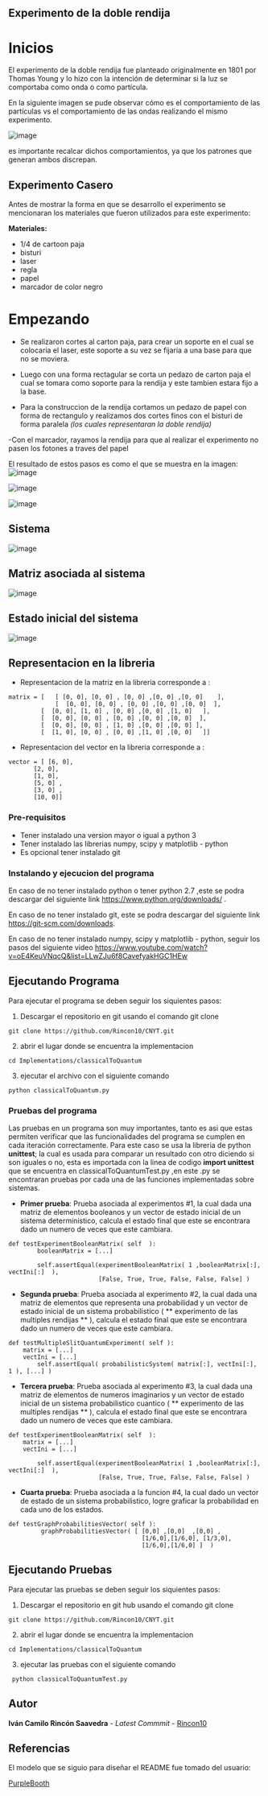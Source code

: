 ﻿## Experimento de la doble rendija

# Inicios
El experimento de la doble rendija fue planteado originalmente en 1801 por Thomas Young y lo hizo con la intención de determinar si la luz se comportaba como onda o como partícula.


En la siguiente imagen se pude observar cómo es el comportamiento de las partículas vs el comportamiento de las ondas realizando el mismo experimento.

![image](https://user-images.githubusercontent.com/53798019/75840496-5ecb9080-5d99-11ea-9e36-2c4ad91a21b4.png)

es importante recalcar dichos comportamientos, ya que los patrones que generan ambos discrepan.


## Experimento Casero

Antes de mostrar la forma en que se desarrollo  el experimento se mencionaran los materiales que fueron utilizados para este experimento:

**Materiales:**
- 1/4 de cartoon paja 
- bisturi
- laser
- regla 
- papel 
- marcador de color negro


# Empezando

- Se realizaron cortes al carton paja, para crear un  soporte en el cual se colocaria el laser, este soporte a su vez se fijaria a una base para que no se moviera.

- Luego con una forma rectagular se corta un pedazo de carton paja el cual se tomara como soporte para la rendija y este tambien estara fijo a la base.

- Para la construccion de la rendija cortamos un pedazo de papel con forma de rectangulo y realizamos dos cortes finos con el bisturi de forma paralela *(los cuales representaran la doble rendija)*

-Con el marcador, rayamos la rendija para que al realizar el experimento no pasen los fotones a traves del papel

El resultado de estos pasos es como el que se muestra en la imagen:
![image](https://user-images.githubusercontent.com/53798019/75842725-23cc5b80-5d9f-11ea-8f11-7dcc23233e54.png)

![image](https://user-images.githubusercontent.com/53798019/75843286-cb965900-5da0-11ea-9faa-a09d28d53d30.png)

![image](https://user-images.githubusercontent.com/53798019/75842736-2fb81d80-5d9f-11ea-88ff-80d75b00ffa1.png)






## Sistema 
![image](https://user-images.githubusercontent.com/53798019/75600835-61b93f00-5a82-11ea-9b08-d9b01abfdc87.png)

## Matriz asociada al sistema
![image](https://user-images.githubusercontent.com/53798019/75600862-cbd1e400-5a82-11ea-9aba-1d3151e20887.png)

## Estado inicial del sistema 
![image](https://user-images.githubusercontent.com/53798019/75600871-e1dfa480-5a82-11ea-974d-5d833c298ba9.png)

## Representacion en la libreria
- Representacion de la matriz en la libreria corresponde a :
```
matrix = [   [ [0, 0], [0, 0] , [0, 0] ,[0, 0] ,[0, 0]    ],
             [  [0, 0], [0, 0] , [0, 0] ,[0, 0] ,[0, 0]  ],
	     [  [0, 0], [1, 0] , [0, 0] ,[0, 0] ,[1, 0]   ],
	     [  [0, 0], [0, 0] , [0, 0] ,[0, 0] ,[0, 0]  ],
	     [  [0, 0], [0, 0] , [1, 0] ,[0, 0] ,[0, 0] ],
	     [  [1, 0], [0, 0] , [0, 0] ,[1, 0] ,[0, 0]   ]]
```

- Representacion del vector en la libreria corresponde a :
```
vector = [ [6, 0],
 	   [2, 0],
	   [1, 0],
	   [5, 0] ,
	   [3, 0] ,
	   [10, 0]]
```

### Pre-requisitos

- Tener instalado una version mayor o igual a python 3
- Tener instalado las librerias numpy, scipy y matplotlib - python
- Es opcional tener instalado git 



### Instalando y ejecucion del programa

En caso de no tener instalado python o tener python 2.7 ,este  se podra descargar del siguiente link 
https://www.python.org/downloads/ .

En caso de no tener instalado git, este  se podra descargar del siguiente link 
https://git-scm.com/downloads.

En caso de no tener instalado numpy, scipy y matplotlib - python, seguir los pasos del siguiente video https://www.youtube.com/watch?v=oE4KeuVNqcQ&list=LLwZJu6f8CavefyakHGC1HEw





## Ejecutando Programa 

Para ejecutar el programa se deben seguir los siquientes pasos:

1) Descargar el repositorio en git usando el comando git clone  
```
git clone https://github.com/Rincon10/CNYT.git
```

2)  abrir el lugar donde se encuentra la implementacion
```
cd Implementations/classicalToQuantum

```
3) ejecutar el archivo con el siguiente comando 

```
python classicalToQuantum.py
```

### Pruebas del programa 

Las pruebas en un programa son muy importantes, tanto es asi que estas permiten verificar que las funcionalidades del programa se cumplen en cada iteración correctamente.
Para este caso se usa la libreria de python  **unittest**; la cual es usada para comparar un resultado con otro diciendo si son iguales o no, esta es  importada con la linea de codigo **import unittest** que se encuentra en classicalToQuantumTest.py ,en este .py se encontraran  pruebas por cada una de las funciones implementadas sobre sistemas.

- **Primer prueba**: Prueba asociada al experimentos #1, la cual dada una matriz de elementos booleanos y un vector de estado inicial de un sistema deterministico, calcula el estado final que este se encontrara dado un numero de veces que este cambiara.

```
def testExperimentBooleanMatrix( self  ):
        booleanMatrix = [...]

        self.assertEqual(experimentBooleanMatrix( 1 ,booleanMatrix[:], vectIni[:]  ),
                         [False, True, True, False, False, False] )
```

- **Segunda prueba**: Prueba asociada al experimento #2, la cual dada una matriz de elementos que representa una probabilidad y un vector de estado inicial de un sistema probabilistico ( ** experimento de las multiples rendijas ** ), calcula el estado final que este se encontrara dado un numero de veces que este cambiara.

```
def testMultipleSlitQuantumExperiment( self ):
	matrix = [...]
	vectIni = [...]
        self.assertEqual( probabilisticSystem( matrix[:], vectIni[:], 1 ), [...] )
```


- **Tercera prueba**:  Prueba asociada al experimento #3, la cual dada una matriz de elementos de numeros imaginarios y un vector de estado inicial de un sistema probabilistico cuantico  ( ** experimento de las multiples rendijas ** ), calcula el estado final que este se encontrara dado un numero de veces que este cambiara.

```
def testExperimentBooleanMatrix( self  ):
	matrix = [...]
	vectIni = [...]

        self.assertEqual(experimentBooleanMatrix( 1 ,booleanMatrix[:], vectIni[:]  ),
                         [False, True, True, False, False, False] )
```



- **Cuarta prueba**:   Prueba asociada a la funcion #4, la cual dado un vector de estado de un sistema probabilistico, logre graficar la probabilidad en cada uno de los estados.

```
def testGraphProbabilitiesVector( self ):
         graphProbabilitiesVector( [ [0,0] ,[0,0]  ,[0,0] ,
                                     [1/6,0],[1/6,0], [1/3,0],
                                     [1/6,0],[1/6,0] ]  )
```



## Ejecutando Pruebas

Para ejecutar las pruebas se deben seguir los siquientes pasos:

1) Descargar el repositorio en git hub usando el comando git clone  
```
git clone https://github.com/Rincon10/CNYT.git
```

2)  abrir el lugar donde se encuentra la implementacion
```
cd Implementations/classicalToQuantum

```

3) ejecutar las pruebas  con el siguiente comando 

```
 python classicalToQuantumTest.py
```


## Autor

**Iván Camilo Rincón Saavedra** - *Latest Commmit* - [Rincon10](https://github.com/Rincon10)


## Referencias
El modelo que se siguio para diseñar el README	fue tomado del usuario:

[PurpleBooth](https://github.com/PurpleBooth)


